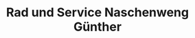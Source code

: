 ---
title: "Rad und Service Naschenweng Günther"
url: /villach/rad-und-service-naschenweng-guenther/
shop: Fahrrad
---